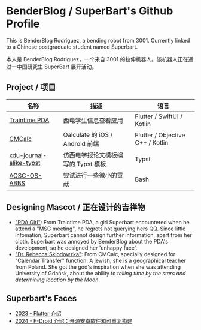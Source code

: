 # BenderBlog / SuperBart's Github Profile

This is BenderBlog Rodriguez, a bending robot from 3001. Currently linked to a Chinese postgraduate student named Superbart.

本人是 BenderBlog Rodriguez，一个来自 3001 的拉伸机器人。该机器人正在通过一中国研究生 SuperBart 展开活动。

## Project / 项目

| 名称 | 描述 | 语言 |
| -------- | -------- | -------|
| [Traintime PDA](https://github.com/BenderBlog/traintime_pda) | 西电学生信息查看应用 | Flutter / SwiftUI / Kotlin |
| [CMCalc](https://github.com/BenderBlog/cmcalc) | Qalculate 的 iOS / Android 前端 | Flutter / Objective C++ / Kotlin |
| [xdu-journal-alike-typst](https://github.com/BenderBlog/xdu-journal-alike-typst) | 仿西电学报论文模板编写的 Typst 模板 | Typst |
| [AOSC-OS-ABBS](https://github.com/AOSC-Dev/aosc-os-abbs/commits/stable/?author=BenderBlog) | 尝试进行一些微小的贡献 | Bash |

## Designing Mascot / 正在设计的吉祥物

- ["PDA Girl"](https://github.com/BenderBlog/traintime_pda/blob/main/assets/art/pda_girl_default.png): From Traintime PDA, a girl Superbart encountered when he attend a "MSC meeting", he regrets not querying hers QQ. Since little infomation, Superbart cannot design further information, apart from her cloth. Superbart was annoyed by BenderBlog about the PDA's development, so he designed her 'unhappy face'.
- ["Dr. Rebecca Sklodowzka"](https://github.com/BenderBlog/cmcalc/blob/main/mascot/Calendar_Conversion.jpg): From CMCalc, specially designed for "Calendar Transfer" function. A jewish, she is a geographical teacher from Poland. She got the god's inspiration when she was attending University of Gdańsk, about the ability to *telling time by the stars and determining location by the Moon*.

## Superbart's Faces

- [2023 - Flutter 介绍](https://www.bilibili.com/video/BV1hu4y1r7F2)
- [2024 - F-Droid 介绍：开源安卓软件和可重复构建](https://www.bilibili.com/video/BV1SDkVYeEda)

